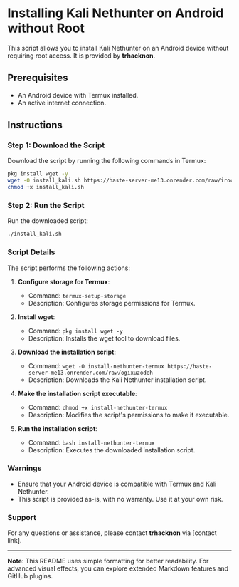 # Installing Kali Nethunter on Android without Root

This script allows you to install Kali Nethunter on an Android device without requiring root access. It is provided by **trhacknon**.

## Prerequisites

- An Android device with Termux installed.
- An active internet connection.

## Instructions

### Step 1: Download the Script

Download the script by running the following commands in Termux:

```bash
pkg install wget -y
wget -O install_kali.sh https://haste-server-me13.onrender.com/raw/iroceholar
chmod +x install_kali.sh
```

### Step 2: Run the Script

Run the downloaded script:

```bash
./install_kali.sh
```

### Script Details

The script performs the following actions:

1. **Configure storage for Termux**:
    - Command: `termux-setup-storage`
    - Description: Configures storage permissions for Termux.

2. **Install wget**:
    - Command: `pkg install wget -y`
    - Description: Installs the wget tool to download files.

3. **Download the installation script**:
    - Command: `wget -O install-nethunter-termux https://haste-server-me13.onrender.com/raw/ogixuzodeh`
    - Description: Downloads the Kali Nethunter installation script.

4. **Make the installation script executable**:
    - Command: `chmod +x install-nethunter-termux`
    - Description: Modifies the script's permissions to make it executable.

5. **Run the installation script**:
    - Command: `bash install-nethunter-termux`
    - Description: Executes the downloaded installation script.

### Warnings

- Ensure that your Android device is compatible with Termux and Kali Nethunter.
- This script is provided as-is, with no warranty. Use it at your own risk.

### Support

For any questions or assistance, please contact **trhacknon** via [contact link].

---

**Note**: This README uses simple formatting for better readability. For advanced visual effects, you can explore extended Markdown features and GitHub plugins.
